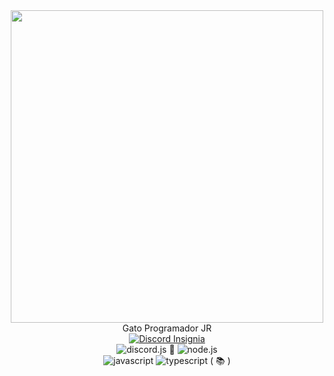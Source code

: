 <div id="header" align="center">
  <img src="https://media.giphy.com/media/sMkZVgXgiFx7O/giphy.gif" width="500"/>
</div>
<div id="Tags" align="center">
 Gato Programador JR
</div>

<div id="Insignias" align="center">
  <a href="https://discord.com/">
  <img src="https://img.shields.io/badge/Discord-Jyn%238785-6F6CFF?logo_color=white&logo=Discord&style=for-the-badge" alt="Discord Insignia"/>
  </a>
</div>

<div id="Area" align="center">
  <img src="https://img.shields.io/badge/Discord.js-6F6CFF?logo=Discord&logoColor=white&style=flat" alt="discord.js"/>
  🔗
  <img src="https://img.shields.io/badge/Node.js-43853D?logo=node.js&logoColor=white&style=flat" alt="node.js"/>
</div>

<div id="Lenguajes" align="center">
  <img src="https://img.shields.io/badge/JavaScript-FDFA05?logo=javascript&logoColor=white&style=flat" alt="javascript"/>
  <img src="https://img.shields.io/badge/TypeScript-2F74C0?logo=typescript&logoColor=white&style=flat" alt="typescript"/> ( 📚 )
</div> 

